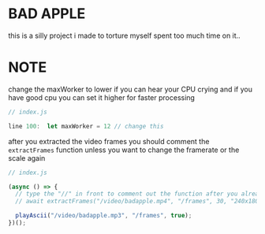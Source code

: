 # BAD APPLE

this is a silly project i made to torture myself
spent too much time on it..

# NOTE

change the maxWorker to lower if you can hear your CPU crying
and if you have good cpu you can set it higher for faster processing
```js
// index.js

line 100:  let maxWorker = 12 // change this
```

after you extracted the video frames you should comment the `extractFrames` function
unless you want to change the framerate or the scale again
```js
// index.js

(async () => {
  // type the "//" in front to comment out the function after you already used it
  // await extractFrames("/video/badapple.mp4", "/frames", 30, "240x180");

  playAscii("/video/badapple.mp3", "/frames", true);
})();
```
